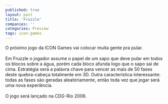 ```yaml
---
published: true
layout: post
title: 'Fruzzle'
companies: ''
categories: Preview
tags: icon-games
---
```

O próximo jogo da ICON Games
 vai colocar muita gente pra pular. <br /><br />Em Fruzzle o jogador assume o papel de um sapo que deve pular em todos os blocos sobre a água, porém cada bloco afunda logo que o sapo sai de cima. Estratégia será a palavra chave para vencer as mais de 50 fases deste quebra-cabeça
 totalmente em 3D. Outra característica interessante: todas as fases são geradas aleatóriamente, então toda vez que jogar será uma nova experiência.<br /><br />O jogo será lançado na CDG-Rio 2006.<br /><br />
